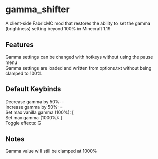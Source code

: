 # gamma_shifter

A client-side FabricMC mod that restores the ability to set the gamma (brightness) setting beyond 100% in Minecraft 1.19

## Features

Gamma settings can be changed with hotkeys without using the pause menu <br>
Gamma settings are loaded and written from options.txt without being clamped to 100%

## Default Keybinds

Decrease gamma by 50%:  - <br>
Increase gamma by 50%:  = <br>
Set max vanilla gamma (100%): [ <br>
Set max gamma (1000%): ] <br>
Toggle effects:  G

## Notes

Gamma value will still be clamped at 1000%
